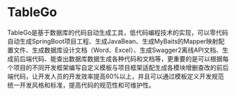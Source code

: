 # TableGo
TableGo是基于数据库的代码自动生成工具，低代码编程技术的实现，可以零代码自动生成SpringBoot项目工程、生成JavaBean、生成MyBaits的Mapper映射配置文件、生成数据库设计文档（Word、Excel）、生成Swagger2离线API文档、生成前后端代码、能查出数据库数据生成各种代码和文档等，更重要的是可以根据每个项目的不同开发框架编写自定义模板与项目框架适配生成各模块增删查改的前后端代码，让开发人员的开发效率提高60%以上，并且可以通过模板定义开发规范统一开发风格和标准，提高代码的规范性和可维护性。
